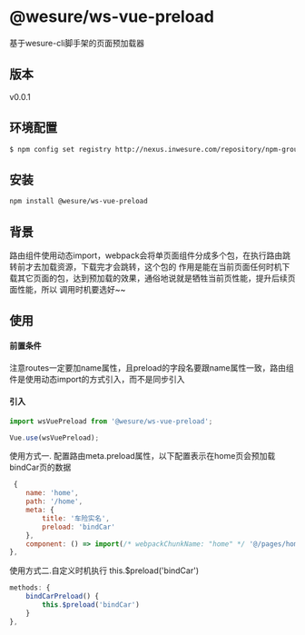 # @wesure/ws-vue-preload

基于wesure-cli脚手架的页面预加载器


## 版本

v0.0.1


## 环境配置

``` bash
$ npm config set registry http://nexus.inwesure.com/repository/npm-group/
```

## 安装

``` bash
npm install @wesure/ws-vue-preload
```
## 背景
路由组件使用动态import，webpack会将单页面组件分成多个包，在执行路由跳转前才去加载资源，下载完才会跳转，这个包的
作用是能在当前页面任何时机下载其它页面的包，达到预加载的效果，通俗地说就是牺牲当前页性能，提升后续页面性能，所以
调用时机要选好~~

## 使用

#### 前置条件
注意routes一定要加name属性，且preload的字段名要跟name属性一致，路由组件是使用动态import的方式引入，而不是同步引入



#### 引入
``` js
import wsVuePreload from '@wesure/ws-vue-preload';

Vue.use(wsVuePreload);
```

使用方式一. 配置路由meta.preload属性，以下配置表示在home页会预加载bindCar页的数据
```js
 {
    name: 'home',
    path: '/home',
    meta: {
        title: '车险实名',
        preload: 'bindCar'
    },
    component: () => import(/* webpackChunkName: "home" */ '@/pages/home/index.vue'),
},
```

使用方式二.自定义时机执行 this.$preload('bindCar')
```js
methods: {
    bindCarPreload() {
        this.$preload('bindCar')
    }
},
```


